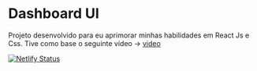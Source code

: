 # Dashboard UI
 Projeto desenvolvido para eu aprimorar minhas habilidades em React Js e Css. Tive como base o seguinte vídeo -> [video](https://www.youtube.com/watch?v=g6YExOi0-Fc&ab_channel=JulioFilho%5BDeveloper%5D)
 
 [![Netlify Status](https://api.netlify.com/api/v1/badges/c98782b7-e337-49ce-bd84-6008bfc25582/deploy-status)](https://imarioa-dashboard-react.netlify.app/)


